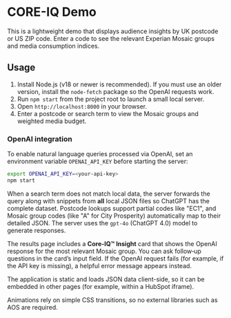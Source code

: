 # CORE-IQ Demo

This is a lightweight demo that displays audience insights by UK postcode or US ZIP code. Enter a code to see the relevant Experian Mosaic groups and media consumption indices.

## Usage
1. Install Node.js (v18 or newer is recommended). If you must use an older version, install the `node-fetch` package so the OpenAI requests work.
2. Run `npm start` from the project root to launch a small local server.
3. Open `http://localhost:8000` in your browser.
4. Enter a postcode or search term to view the Mosaic groups and weighted media budget.

### OpenAI integration
To enable natural language queries processed via OpenAI, set an environment variable `OPENAI_API_KEY` before starting the server:

```bash
export OPENAI_API_KEY=<your-api-key>
npm start
```

When a search term does not match local data, the server forwards the query
along with snippets from **all** local JSON files so ChatGPT has the complete
dataset. Postcode lookups support partial codes like "EC1", and Mosaic group
codes (like "A" for City Prosperity) automatically map to their detailed JSON.
The server uses the `gpt-4o` (ChatGPT 4.0) model to generate responses.

The results page includes a **Core-IQ™ Insight** card that shows the OpenAI
response for the most relevant Mosaic group. You can ask follow‑up questions in
the card’s input field. If the OpenAI request fails (for example, if the API
key is missing), a helpful error message appears instead.

The application is static and loads JSON data client-side, so it can be embedded in other pages (for example, within a HubSpot iframe).

Animations rely on simple CSS transitions, so no external libraries such as AOS are required.
